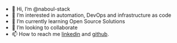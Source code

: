 - 👋 Hi, I’m @naboul-stack
- 👀 I’m interested in automation, DevOps and infrastructure as code 
- 🌱 I’m currently learning Open Source Solutions 
- 💞️ I’m looking to collaborate 
- 📫 How to reach me [linkedin](https://www.linkedin.com/in/nabil-ben-meriem-85b4657/) and [github](https://github.com/naboul-stack).

<!---
naboul-stack/naboul-stack is a ✨ special ✨ repository because its `README.md` (this file) appears on your GitHub profile.
You can click the Preview link to take a look at your changes.
--->
